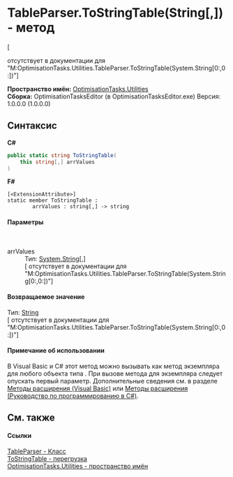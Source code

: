 # TableParser.ToStringTable(String[,]) - метод
 

\[<summary> отсутствует в документации для "M:OptimisationTasks.Utilities.TableParser.ToStringTable(System.String[0:,0:])"\]

**Пространство имён:**&nbsp;<a href="N_OptimisationTasks_Utilities">OptimisationTasks.Utilities</a><br />**Сборка:**&nbsp;OptimisationTasksEditor (в OptimisationTasksEditor.exe) Версия: 1.0.0.0 (1.0.0.0)

## Синтаксис

**C#**<br />
``` C#
public static string ToStringTable(
	this string[,] arrValues
)
```

**F#**<br />
``` F#
[<ExtensionAttribute>]
static member ToStringTable : 
        arrValues : string[,] -> string 

```


#### Параметры
&nbsp;<dl><dt>arrValues</dt><dd>Тип:&nbsp;<a href="http://msdn2.microsoft.com/ru-ru/library/s1wwdcbf" target="_blank">System.String</a>[,]<br />\[<param name="arrValues"/> отсутствует в документации для "M:OptimisationTasks.Utilities.TableParser.ToStringTable(System.String[0:,0:])"\]</dd></dl>

#### Возвращаемое значение
Тип:&nbsp;<a href="http://msdn2.microsoft.com/ru-ru/library/s1wwdcbf" target="_blank">String</a><br />\[<returns> отсутствует в документации для "M:OptimisationTasks.Utilities.TableParser.ToStringTable(System.String[0:,0:])"\]

#### Примечание об использовании
В Visual Basic и C# этот метод можно вызывать как метод экземпляра для любого объекта типа . При вызове метода для экземпляра следует опускать первый параметр. Дополнительные сведения см. в разделе <a href="http://msdn.microsoft.com/ru-ru/library/bb384936.aspx" target="_blank">Методы расширения (Visual Basic)</a> или <a href="http://msdn.microsoft.com/ru-ru/library/bb383977.aspx" target="_blank">Методы расширения (Руководство по программированию в C#)</a>.

## См. также


#### Ссылки
<a href="T_OptimisationTasks_Utilities_TableParser">TableParser - Класс</a><br /><a href="Overload_OptimisationTasks_Utilities_TableParser_ToStringTable">ToStringTable - перегрузка</a><br /><a href="N_OptimisationTasks_Utilities">OptimisationTasks.Utilities - пространство имён</a><br />